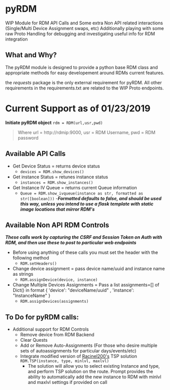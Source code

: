 # pyRDM
WIP Module for RDM API Calls and Some extra Non API related interactions (Single/Multi Device Assignment swaps, etc)
Additionally playing with some raw Proto Handling for debugging and investigating useful info for RDM integration

## What and Why?
The pyRDM module is designed to provide a python base RDM class and appropriate methods for easy developement around RDMs current features.

the *requests* package is the only external requirement for pyRDM. All other requirements in the requirements.txt are related to the WIP Proto endpoints.

# Current Support as of 01/23/2019
**Initiate pyRDM object**
``` rdm = RDM(url,usr,pwd) ```
> Where url = http://rdmip:9000, usr = RDM Username, pwd = RDM password

## Available API Calls
- Get Device Status = returns device status 
  - ```devices = RDM.show_devices()```
- Get instance Status = retunes instance status
  - ```instances = RDM.show_instances()```
- Get Instance IV Queue = returns current Queue information
  - ``` Queue = RDM.show_ivqueue(instance as str, formatted as str([boolean])) ```
  -**_Formatted defaults to false, and should be used this way, unless you intend to use a flask template with static image locations that mirror RDM's_**

## Available Non API RDM Controls
**_These calls work by capturing the CSRF and Session Token on Auth with RDM, and then use these to post to particular web endpoints_**
- Before using anything of these calls you must set the header with the following method
  - ```RDM.setHeaders()```
- Change device assignment = pass device name/uuid and instance name as strings
  - ```RDM.assignDevice(device, instance) ```
- Change Multiple Devices Assignments = Pass a list assignments=[] of Dict() in format { 'device': "deviceName/uuid" , 'instance': "InstanceName" }
  - ```RDM.assignDevices(assignments) ```
  
## To Do for pyRDM calls:
- Additional support for RDM Controls
  - Remove device from RDM Backend
  - Clear Quests
  - Add or Remove Auto-Assignments (For those who desire multiple sets of autoassignments for particular days/events/etc)
  - Integrate modified version of [Racinel200's](https://github.com/racinel200) TSP solution ```RDM.TSP(instance, type, minlvl, maxlvl)```
    - The solution will allow you to select existing Instance and type, and perform TSP solution on the route. Prompt provides the ability to automatically add the new instance to RDM with minlvl and maxlvl settings if provided on call
